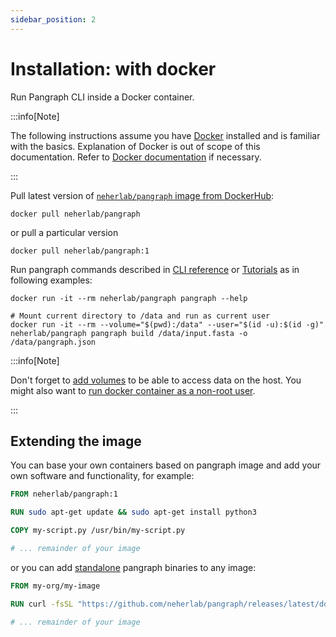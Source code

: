 ```yaml
---
sidebar_position: 2
---
```


# Installation: with docker

Run Pangraph CLI inside a Docker container.

:::info[Note]

The following instructions assume you have [Docker](https://www.docker.com/) installed and is familiar with the basics. Explanation of Docker is out of scope of this documentation. Refer to [Docker documentation](https://docs.docker.com) if necessary.

:::

Pull latest version of [`neherlab/pangraph` image from DockerHub](https://hub.docker.com/r/neherlab/pangraph):

```shell
docker pull neherlab/pangraph
```

or pull a particular version

```shell
docker pull neherlab/pangraph:1
```

Run pangraph commands described in [CLI reference](../reference.md) or [Tutorials](/category/tutorial) as in following examples:

```shell
docker run -it --rm neherlab/pangraph pangraph --help

# Mount current directory to /data and run as current user
docker run -it --rm --volume="$(pwd):/data" --user="$(id -u):$(id -g)" neherlab/pangraph pangraph build /data/input.fasta -o /data/pangraph.json
```

:::info[Note]

Don't forget to [add volumes](https://docs.docker.com/engine/storage/volumes/#syntax) to be able to access data on the host. You might also want to [run docker container as a non-root user](https://docs.docker.com/engine/containers/run/#user).

:::


## Extending the image

You can base your own containers based on pangraph image and add your own software and functionality, for example:

```dockerfile
FROM neherlab/pangraph:1

RUN sudo apt-get update && sudo apt-get install python3

COPY my-script.py /usr/bin/my-script.py

# ... remainder of your image

```

or you can add [standalone](standalone.md) pangraph binaries to any image:

```dockerfile
FROM my-org/my-image

RUN curl -fsSL "https://github.com/neherlab/pangraph/releases/latest/download/pangraph-x86_64-unknown-linux-gnu" -o "/usr/bin/pangraph" && chmod +x /usr/bin/pangraph

# ... remainder of your image

```
